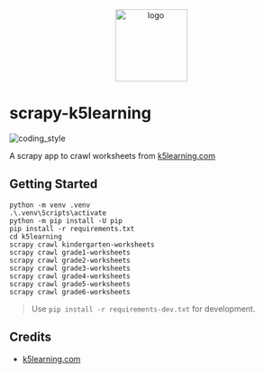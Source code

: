 <div align="center">
    <img src="https://www.k5learning.com/sites/default/files/k5logo.png" alt="logo" width="128">
</div>

# scrapy-k5learning

![coding_style](https://img.shields.io/badge/code%20style-black-000000.svg)

A scrapy app to crawl worksheets from [k5learning.com][1]

## Getting Started

    python -m venv .venv
    .\.venv\Scripts\activate
    python -m pip install -U pip
    pip install -r requirements.txt
    cd k5learning
    scrapy crawl kindergarten-worksheets
    scrapy crawl grade1-worksheets
    scrapy crawl grade2-worksheets
    scrapy crawl grade3-worksheets
    scrapy crawl grade4-worksheets
    scrapy crawl grade5-worksheets
    scrapy crawl grade6-worksheets

> Use `pip install -r requirements-dev.txt` for development.

## Credits

- [k5learning.com][1]

[1]: https://www.k5learning.com
